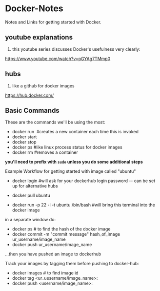 # Docker-Notes

Notes and Links for getting started with Docker.


## youtube explanations

1. this youtube series discusses Docker's usefulness very clearly:

https://www.youtube.com/watch?v=pGYAg7TMmp0

## hubs

1. like a github for docker images

https://hub.docker.com/

## Basic Commands

These are the commands we'll be using the most:

- docker run <image> #creates a new container each time this is invoked
- docker start <name or id>
- docker stop <name or id>
- docker ps #like linux process status for docker images
- docker rm <name or id> #removes a container

**you'll need to prefix with `sudo` unless you do some additional steps**

Example Workflow for getting started with image called "ubuntu"

- docker login #will ask for your dockerhub login password -- can be set up for alternative hubs

- docker pull ubuntu
- docker run -p 22 -i -t ubuntu /bin/bash #will bring this terminal into the docker image

in a separate window do:
- docker ps # to find the hash of the docker image
- docker commit -m "commit message" hash_of_image ur_username/image_name
- docker push ur_username/image_name

...then you have pushed an image to dockerhub


Track your images by tagging them before pushing to docker-hub:
- docker images # to find image id
- docker tag <image-id> <ur_uesername/image_name>:<your-custom-tag>
- docker push <username/image_name>:<your-custom-tag>


